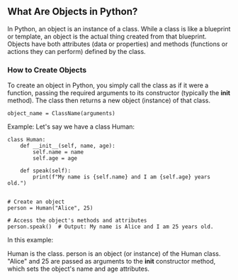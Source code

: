 ## What Are Objects in Python?

In Python, an object is an instance of a class. While a class is like a blueprint or template, an object is the actual thing created from that blueprint. Objects have both attributes (data or properties) and methods (functions or actions they can perform) defined by the class.

### How to Create Objects

To create an object in Python, you simply call the class as if it were a function, passing the required arguments to its constructor (typically the __init__ method). The class then returns a new object (instance) of that class.

```
object_name = ClassName(arguments)

```


Example:
Let's say we have a class Human:

```
class Human:
    def __init__(self, name, age):
        self.name = name
        self.age = age

    def speak(self):
        print(f"My name is {self.name} and I am {self.age} years old.")


# Create an object
person = Human("Alice", 25)

# Access the object's methods and attributes
person.speak()  # Output: My name is Alice and I am 25 years old.

```

In this example:

Human is the class.
person is an object (or instance) of the Human class.
"Alice" and 25 are passed as arguments to the __init__ constructor method, which sets the object's name and age attributes.


